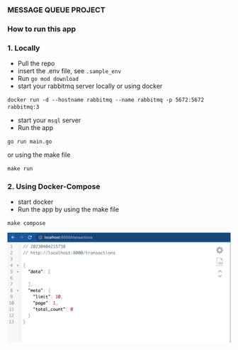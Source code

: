 ### MESSAGE QUEUE PROJECT

### How to run this app

### 1. Locally

- Pull the repo
- insert the .env file, see `.sample_env`
- Run `go mod download`
- start your rabbitmq server locally or using docker

```text
docker run -d --hostname rabbitmq --name rabbitmq -p 5672:5672 rabbitmq:3
```

- start your `msql` server
- Run the app
  
```text
go run main.go
```

or using the make file 

```text
make run
```

### 2. Using Docker-Compose

- start docker
- Run the app by using the make file
  
```text
make compose
```


![sameple](sample.png)
